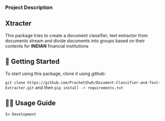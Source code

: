 ### Project Description

## Xtracter

This package tries to create a document classifier, text extractor from documents stream and divide documents into groups
based on their contents for **INDIAN** financial institutions

## 🚀 Getting Started

To start using this package, clone it using github:

`git clone https://github.com/PrachetShah/Document-Classifier-and-Text-Extracter.git`
and then
`pip install -r requirements.txt`

## 👩‍💻 Usage Guide

`In Development`
